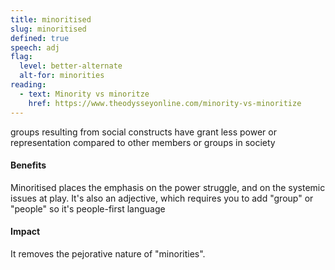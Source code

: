 ```yaml
---
title: minoritised
slug: minoritised
defined: true
speech: adj
flag:
  level: better-alternate
  alt-for: minorities
reading:
  - text: Minority vs minoritze
    href: https://www.theodysseyonline.com/minority-vs-minoritize
---
```


groups resulting from social constructs have grant less power or representation compared to other members or groups in society

#### Benefits

Minoritised places the emphasis on the power struggle, and on the systemic issues at play. It's also an adjective, which requires you to add "group" or "people" so it's people-first language

#### Impact

It removes the pejorative nature of "minorities".

